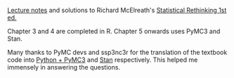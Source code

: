 [Lecture notes](https://www.youtube.com/playlist?list=PLDcUM9US4XdM9_N6XUUFrhghGJ4K25bFc) and solutions to Richard McElreath's [Statistical Rethinking 1st ed.](http://xcelab.net/rm/statistical-rethinking/)

Chapter 3 and 4 are completed in R. Chapter 5 onwards uses PyMC3 and Stan.

Many thanks to PyMC devs and ssp3nc3r for the translation of the textbook code into [Python + PyMC3](https://github.com/pymc-devs/resources/tree/master/Rethinking) and [Stan](https://github.com/ssp3nc3r/rethinking) respectively. This helped me immensely in answering the questions. 
